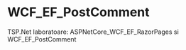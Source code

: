 # WCF_EF_PostComment
TSP.Net laboratoare:  ASPNetCore_WCF_EF_RazorPages si
                      WCF_EF_PostComment
